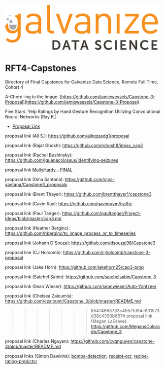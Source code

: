 ![galvanize_logo](images/logo.png)

# RFT4-Capstones

Directory of Final Capstones for Galvanize Data Science, Remote Full Time, Cohort 4

A-Chord-ing to the Image: [https://github.com/jamiewessels/Capstone-3-Proposal](https://github.com/jamiewessels/Capstone-3-Proposal)

Five Stars: Yelp Ratings by Hand Gesture Recognition Utilizing Convolutional Neural Networks (Ray K.)

- [Proposal Link](https://github.com/AstroPigLatin/five_stars/blob/master/proposal.md)

proposal link (Ali S.): https://github.com/alirezasdg1/proposal

proposal link (Rajat Ghosh): https://github.com/rghosh8/ideas_cap3

proposal link (Rachel Bushinsky):
https://github.com/Iguanacolossus/identifying-seizures

proposal link [MollyHardy - FINAL](https://github.com/mollyincali/tempname_capstone3)

proposal link (Gina Santana): https://github.com/gina-santana/Capstone3_proposals 

proposal link (Brent Thayer): https://github.com/brentthayer1/capstone3

proposal link (Gavin Ray): https://github.com/gavinraym/traffic

proposal link (Paul Tanger): https://github.com/paultanger/Project-Ideas/blob/master/cap3.md

proposal link (Heather Berginc): https://github.com/hberginc/to_image_process_or_to_timeseries

proposal link (Johann D'Souza): https://github.com/dsouzaj98/Capstone3

proposal line (CJ Holcomb): https://github.com/cjholcomb/capstone-3-proposal

proposal link (Jake Horn): https://github.com/jakehorn25/cap3-prop

proposal link (Satchel Sabin): https://github.com/satchelsabin/Capstone-3

proposal link (Sean Wieser): https://github.com/seanwieser/Auto-Yahtzee/

proposal link (Chelsea Zaloumis): https://github.com/czaloumi/Capstone_3/blob/master/README.md
>>>>>>> 85474663733c49571d94c831573d38c4390b6674
proposal link (Megan LaGrave): https://github.com/MegansColorado/Capstone_3

proposal link (Charles Nguyen): https://github.com/cvqnguyen/capstone-3/blob/master/README.md

proposal links (Simon Dawkins): [bomba-detection](https://github.com/wkosmos/bomba-detection/blob/master/docs/proposal.md), [receipt-ocr](https://github.com/wkosmos/receipt-ocr/blob/master/docs/proposal.md), [recipe-rating-predictor](https://github.com/wkosmos/recipe-rating-predictor/blob/master/docs/proposal.md) 